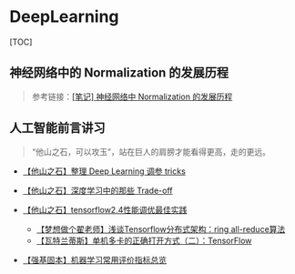 # DeepLearning



[TOC]



## 神经网络中的 Normalization 的发展历程

> 参考链接：[[笔记] 神经网络中 Normalization 的发展历程](https://zhuanlan.zhihu.com/p/75539170)





## 人工智能前言讲习

> “他山之石，可以攻玉”，站在巨人的肩膀才能看得更高，走的更远。

- [【他山之石】整理 Deep Learning 调参 tricks](https://mp.weixin.qq.com/s/Gw8K0GggRcahwLf3tu4LrA)
- [【他山之石】深度学习中的那些 Trade-off](https://mp.weixin.qq.com/s/RoEwx7qAUlSvjB608zOx1g)
- [【他山之石】tensorflow2.4性能调优最佳实践](https://mp.weixin.qq.com/s/BI2BjAJGXzRk4k9d99PgLQ)
  - [【梦想做个翟老师】浅谈Tensorflow分布式架构：ring all-reduce算法](https://zhuanlan.zhihu.com/p/69797852)
  - [【瓦特兰蒂斯】单机多卡的正确打开方式（二）：TensorFlow](https://fyubang.com/2019/07/14/distributed-training2/)

- [【强基固本】机器学习常用评价指标总览](https://mp.weixin.qq.com/s/MVw3IIno4iyTNaEOjBLzAQ)

